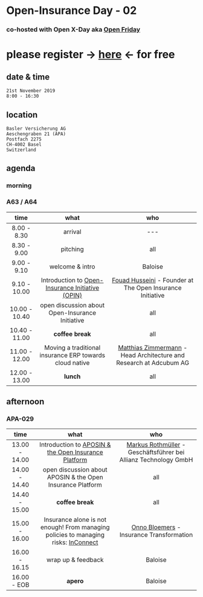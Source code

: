 # Open-Insurance Day - 02

### co-hosted with Open X-Day aka [Open Friday](https://www.openfriday.org)

# please register → [here](https://www.eventbrite.com/e/71253502143/) ← for free

## date & time
``` 
21st November 2019
8:00 - 16:30 
```

## location
```
Basler Versicherung AG
Aeschengraben 21 (APA)
Postfach 2275
CH-4002 Basel
Switzerland
```

## agenda

### morning

### A63 / A64

|      time     |                       what                      |                                        who                                       |
|:-------------:|:-----------------------------------------------:|:--------------------------------------------------------------------------------:|
|  8.00 - 8.30  |                  arrival                        | ---                                                                              |
|  8.30 - 9.00  |                  pitching                       | all                                                                              |
|  9.00 - 9.10  |                 welcome & intro                 |         Baloise                                                                  |
|  9.10 - 10.00 | Introduction to [Open-Insurance Initiative (OPIN)](https://openinsurance.io)| [Fouad Husseini](https://www.linkedin.com/in/fouad-husseini-ba22a08/) - Founder at The Open Insurance Initiative |
|  10.00 - 10.40 |   open discussion about Open-Insurance Initiative |                                       all                                        |
|  10.40 - 11.00 |                 **coffee break**                |                                       all                                        |
|  11.00 - 12.00 | Moving a traditional insurance ERP towards cloud native  |  [Matthias Zimmermann](https://www.linkedin.com/in/matthias-zimmermann-00047430/) - Head Architecture and Research at Adcubum AG |
|  12.00 - 13.00 |                    **lunch**                    |                                       all                                        |

## afternoon

### APA-029

|      time     |                       what                      |                                        who                                       |
|:-------------:|:-----------------------------------------------:|:--------------------------------------------------------------------------------:|
| 13.00 - 14.00 | Introduction to [APOSIN & the Open Insurance Platform](https://aposin.org/about/) | [Markus Rothmüller](https://www.linkedin.com/in/markus-rothm%C3%BCller-458b1553/) - Geschäftsführer bei Allianz Technology GmbH |
| 14.00 - 14.40 | open discussion about APOSIN & the Open Insurance Platform |                                       all                                        |
| 14.40 - 15.00 |                 **coffee break**                |                                       all                                        |
| 15.00 - 16.00 | Insurance alone is not enough! From managing policies to managing risks: [InConnect](https://www.inconnect.io) | [Onno Bloemers](https://www.linkedin.com/in/onnobloemers/) - Insurance Transformation |
| 16.00 - 16.15 |                wrap up & feedback               |                                      Baloise                                     |
|  16.00 - EOB  |                    **apero**                    |                                      Baloise                                     |
